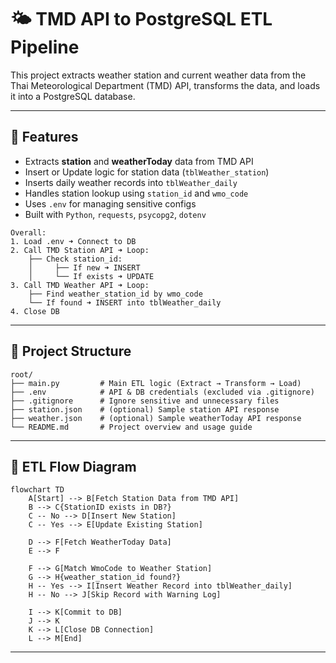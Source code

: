 # 🌤️ TMD API to PostgreSQL ETL Pipeline

This project extracts weather station and current weather data from the Thai Meteorological Department (TMD) API, transforms the data, and loads it into a PostgreSQL database.

---

## 📌 Features

- Extracts **station** and **weatherToday** data from TMD API  
- Insert or Update logic for station data (`tblWeather_station`)  
- Inserts daily weather records into `tblWeather_daily`  
- Handles station lookup using `station_id` and `wmo_code`  
- Uses `.env` for managing sensitive configs  
- Built with `Python`, `requests`, `psycopg2`, `dotenv`

```text
Overall:
1. Load .env ➜ Connect to DB
2. Call TMD Station API ➜ Loop:
    ├── Check station_id:
    │     ├── If new ➜ INSERT
    │     └── If exists ➜ UPDATE
3. Call TMD Weather API ➜ Loop:
    ├── Find weather_station_id by wmo_code
    └── If found ➜ INSERT into tblWeather_daily
4. Close DB

```

---

## 📂 Project Structure

```text
root/
├── main.py         # Main ETL logic (Extract → Transform → Load)
├── .env            # API & DB credentials (excluded via .gitignore)
├── .gitignore      # Ignore sensitive and unnecessary files
├── station.json    # (optional) Sample station API response
├── weather.json    # (optional) Sample weatherToday API response
└── README.md       # Project overview and usage guide
```

---

## 🔄 ETL Flow Diagram

```mermaid
flowchart TD
    A[Start] --> B[Fetch Station Data from TMD API]
    B --> C{StationID exists in DB?}
    C -- No --> D[Insert New Station]
    C -- Yes --> E[Update Existing Station]

    D --> F[Fetch WeatherToday Data]
    E --> F

    F --> G[Match WmoCode to Weather Station]
    G --> H{weather_station_id found?}
    H -- Yes --> I[Insert Weather Record into tblWeather_daily]
    H -- No --> J[Skip Record with Warning Log]

    I --> K[Commit to DB]
    J --> K
    K --> L[Close DB Connection]
    L --> M[End]
```



---

